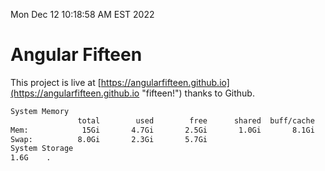 Mon Dec 12 10:18:58 AM EST 2022

# Angular Fifteen


This project is live at [https://angularfifteen.github.io](https://angularfifteen.github.io "fifteen!") thanks to Github.

```bash
System Memory
               total        used        free      shared  buff/cache   available
Mem:            15Gi       4.7Gi       2.5Gi       1.0Gi       8.1Gi       9.2Gi
Swap:          8.0Gi       2.3Gi       5.7Gi
System Storage
1.6G	.
```
